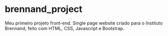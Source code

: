 # brennand_project
Meu primeiro projeto front-end. Single page website criado para o Instituto Brennand, feito com HTML, CSS, Javascript e Bootstrap.
